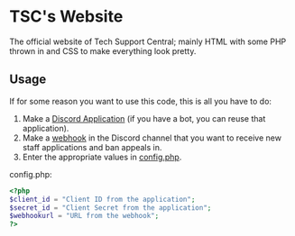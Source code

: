 # TSC's Website
The official website of Tech Support Central; mainly HTML with some PHP thrown in and CSS to make everything look pretty.

## Usage
If for some reason you want to use this code, this is all you have to do:

1. Make a [Discord Application](https://discord.com/developers/applications) (if you have a bot, you can reuse that application).
2. Make a [webhook](https://support.discord.com/hc/en-us/articles/228383668-Intro-to-Webhooks) in the Discord channel that you want to receive new staff applications and ban appeals in.
3. Enter the appropriate values in [config.php](includes/config.php).

config.php:
```php
<?php
$client_id = "Client ID from the application";
$secret_id = "Client Secret from the application";
$webhookurl = "URL from the webhook";
?>
```
